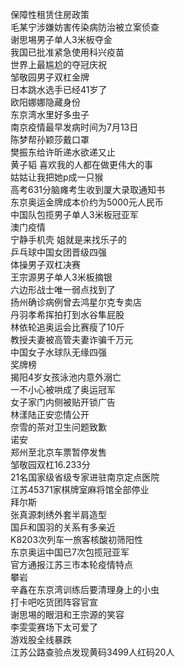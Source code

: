 保障性租赁住房政策  
毛某宁涉嫌妨害传染病防治被立案侦查  
谢思埸男子单人3米板夺金  
我国已批准紧急使用科兴疫苗  
世界上最尴尬的夺冠庆祝  
邹敬园男子双杠金牌  
日本跳水选手已经41岁了  
欧阳娜娜隐藏身份  
东京湾水里好多虫子  
南京疫情最早发病时间为7月13日  
陈梦帮孙颖莎戴口罩  
樊振东给许昕递水欲递又止  
黄子韬 喜欢我的人都在做更伟大的事  
姑姑让我把她p成一只猴  
高考631分脑瘫考生收到厦大录取通知书  
东京奥运金牌成本价约为5000元人民币  
中国队包揽男子单人3米板冠亚军  
澳门疫情  
宁静手机壳 姐就是来找乐子的  
乒乓球中国女团晋级四强  
体操男子双杠决赛  
王宗源男子单人3米板摘银  
六边形战士唯一弱点找到了  
扬州确诊病例曾去鸿星尔克专卖店  
丹羽孝希挥拍打到水谷隼屁股  
林依轮追奥运会比赛瘦了10斤  
教授夫妻被高管夫妻诈骗千万元  
中国女子水球队无缘四强  
奖牌榜  
揭阳4岁女孩泳池内意外溺亡  
一不小心被哄成了奥运冠军  
女子家门内侧被贴开锁广告  
林漾陆正安恋情公开  
奈雪的茶对卫生问题致歉  
诺安  
郑州至北京车票暂停发售  
邹敬园双杠16.233分  
21名国家级省级专家进驻南京定点医院  
江苏45371家棋牌室麻将馆全部停业  
拜尔斯  
张真源刺绣外套半肩造型  
国乒和国羽的关系有多亲近  
K8203次列车一旅客核酸初筛阳性  
东京奥运中国已7次包揽冠亚军  
官方通报江苏三市本轮疫情特点  
攀岩  
辛鑫在东京湾训练后要清理身上的小虫  
打卡吧吃货团阵容官宣  
谢思埸的眼泪和王宗源的笑容  
李雯雯赛场下太可爱了  
游戏股全线暴跌  
江苏公路查验点发现黄码3499人红码20人  

